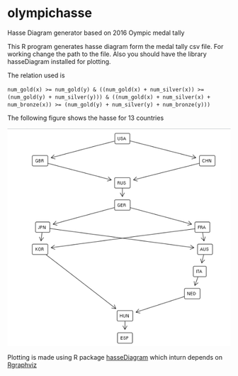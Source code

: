 # olympichasse
Hasse Diagram generator based on 2016 Oympic medal tally

This R program generates hasse diagram form the medal tally csv file. For working change the path to the file. Also you should have the library hasseDiagram installed for plotting.

The relation used is

`num_gold(x) >= num_gold(y) & ((num_gold(x) + num_silver(x)) >= (num_gold(y) + num_silver(y))) & ((num_gold(x) + num_silver(x) + num_bronze(x)) >= (num_gold(y) + num_silver(y) + num_bronze(y)))`

The following figure shows the hasse for 13 countries

![hasse](https://github.com/jestinjoy/olympichasse/blob/master/hasse.png)

Plotting is made using R package [hasseDiagram](https://cran.r-project.org/web/packages/hasseDiagram/index.html) which inturn depends on [Rgraphviz](http://bioconductor.org/packages/release/bioc/html/Rgraphviz.html)

